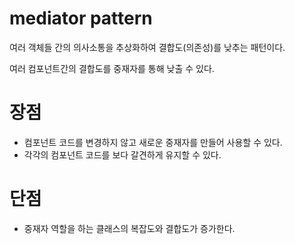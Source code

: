 # mediator pattern

여러 객체들 간의 의사소통을 추상화하여 결합도(의존성)를 낮추는 패턴이다.

여러 컴포넌트간의 결합도를 중재자를 통해 낮출 수 있다.

# 장점

- 컴포넌트 코드를 변경하지 않고 새로운 중재자를 만들어 사용할 수 있다.
- 각각의 컴포넌트 코드를 보다 갈견하게 유지할 수 있다.

# 단점

- 중재자 역할을 하는 클래스의 복잡도와 결합도가 증가한다.

